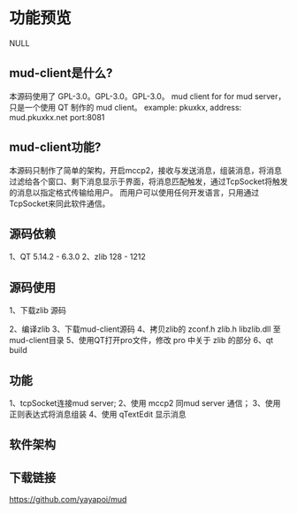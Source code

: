 # 功能预览

NULL

## mud-client是什么?

本源码使用了 GPL-3.0。GPL-3.0。GPL-3.0。
mud client for for mud server，只是一个使用 QT 制作的 mud client。 example: pkuxkx,   address: mud.pkuxkx.net   port:8081

## mud-client功能?

本源码只制作了简单的架构，开启mccp2，接收与发送消息，组装消息，将消息过滤给各个窗口、剩下消息显示于界面，将消息匹配触发，通过TcpSocket将触发的消息以指定格式传输给用户。
而用户可以使用任何开发语言，只用通过TcpSocket来同此软件通信。

## 源码依赖
1、QT 5.14.2 - 6.3.0
2、zlib 128 - 1212

## 源码使用
1、下载zlib 源码

2、编译zlib
3、下载mud-client源码
4、拷贝zlib的 zconf.h  zlib.h libzlib.dll 至mud-client目录
5、使用QT打开pro文件，修改 pro 中关于 zlib 的部分
6、qt build

## 功能
1、tcpSocket连接mud server;
2、使用 mccp2 同mud server 通信；
3、使用正则表达式将消息组装
4、使用 qTextEdit 显示消息

## 软件架构

## 下载链接
https://github.com/yayapoi/mud
